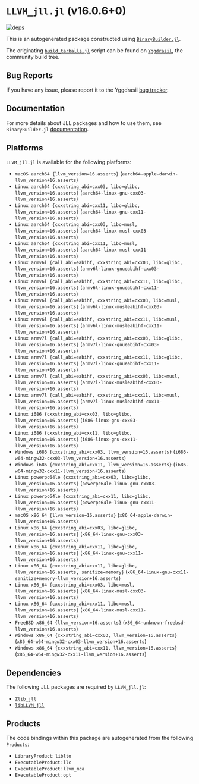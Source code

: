 # `LLVM_jll.jl` (v16.0.6+0)

[![deps](https://juliahub.com/docs/LLVM_jll/deps.svg)](https://juliahub.com/ui/Packages/LLVM_jll/oCjC7?page=2)

This is an autogenerated package constructed using [`BinaryBuilder.jl`](https://github.com/JuliaPackaging/BinaryBuilder.jl).

The originating [`build_tarballs.jl`](https://github.com/JuliaPackaging/Yggdrasil/blob/1d60410743ce2a58bad31d225530c3f1bf439bb9/L/LLVM/LLVM@16/build_tarballs.jl) script can be found on [`Yggdrasil`](https://github.com/JuliaPackaging/Yggdrasil/), the community build tree.

## Bug Reports

If you have any issue, please report it to the Yggdrasil [bug tracker](https://github.com/JuliaPackaging/Yggdrasil/issues).

## Documentation

For more details about JLL packages and how to use them, see `BinaryBuilder.jl` [documentation](https://docs.binarybuilder.org/stable/jll/).

## Platforms

`LLVM_jll.jl` is available for the following platforms:

* `macOS aarch64 {llvm_version=16.asserts}` (`aarch64-apple-darwin-llvm_version+16.asserts`)
* `Linux aarch64 {cxxstring_abi=cxx03, libc=glibc, llvm_version=16.asserts}` (`aarch64-linux-gnu-cxx03-llvm_version+16.asserts`)
* `Linux aarch64 {cxxstring_abi=cxx11, libc=glibc, llvm_version=16.asserts}` (`aarch64-linux-gnu-cxx11-llvm_version+16.asserts`)
* `Linux aarch64 {cxxstring_abi=cxx03, libc=musl, llvm_version=16.asserts}` (`aarch64-linux-musl-cxx03-llvm_version+16.asserts`)
* `Linux aarch64 {cxxstring_abi=cxx11, libc=musl, llvm_version=16.asserts}` (`aarch64-linux-musl-cxx11-llvm_version+16.asserts`)
* `Linux armv6l {call_abi=eabihf, cxxstring_abi=cxx03, libc=glibc, llvm_version=16.asserts}` (`armv6l-linux-gnueabihf-cxx03-llvm_version+16.asserts`)
* `Linux armv6l {call_abi=eabihf, cxxstring_abi=cxx11, libc=glibc, llvm_version=16.asserts}` (`armv6l-linux-gnueabihf-cxx11-llvm_version+16.asserts`)
* `Linux armv6l {call_abi=eabihf, cxxstring_abi=cxx03, libc=musl, llvm_version=16.asserts}` (`armv6l-linux-musleabihf-cxx03-llvm_version+16.asserts`)
* `Linux armv6l {call_abi=eabihf, cxxstring_abi=cxx11, libc=musl, llvm_version=16.asserts}` (`armv6l-linux-musleabihf-cxx11-llvm_version+16.asserts`)
* `Linux armv7l {call_abi=eabihf, cxxstring_abi=cxx03, libc=glibc, llvm_version=16.asserts}` (`armv7l-linux-gnueabihf-cxx03-llvm_version+16.asserts`)
* `Linux armv7l {call_abi=eabihf, cxxstring_abi=cxx11, libc=glibc, llvm_version=16.asserts}` (`armv7l-linux-gnueabihf-cxx11-llvm_version+16.asserts`)
* `Linux armv7l {call_abi=eabihf, cxxstring_abi=cxx03, libc=musl, llvm_version=16.asserts}` (`armv7l-linux-musleabihf-cxx03-llvm_version+16.asserts`)
* `Linux armv7l {call_abi=eabihf, cxxstring_abi=cxx11, libc=musl, llvm_version=16.asserts}` (`armv7l-linux-musleabihf-cxx11-llvm_version+16.asserts`)
* `Linux i686 {cxxstring_abi=cxx03, libc=glibc, llvm_version=16.asserts}` (`i686-linux-gnu-cxx03-llvm_version+16.asserts`)
* `Linux i686 {cxxstring_abi=cxx11, libc=glibc, llvm_version=16.asserts}` (`i686-linux-gnu-cxx11-llvm_version+16.asserts`)
* `Windows i686 {cxxstring_abi=cxx03, llvm_version=16.asserts}` (`i686-w64-mingw32-cxx03-llvm_version+16.asserts`)
* `Windows i686 {cxxstring_abi=cxx11, llvm_version=16.asserts}` (`i686-w64-mingw32-cxx11-llvm_version+16.asserts`)
* `Linux powerpc64le {cxxstring_abi=cxx03, libc=glibc, llvm_version=16.asserts}` (`powerpc64le-linux-gnu-cxx03-llvm_version+16.asserts`)
* `Linux powerpc64le {cxxstring_abi=cxx11, libc=glibc, llvm_version=16.asserts}` (`powerpc64le-linux-gnu-cxx11-llvm_version+16.asserts`)
* `macOS x86_64 {llvm_version=16.asserts}` (`x86_64-apple-darwin-llvm_version+16.asserts`)
* `Linux x86_64 {cxxstring_abi=cxx03, libc=glibc, llvm_version=16.asserts}` (`x86_64-linux-gnu-cxx03-llvm_version+16.asserts`)
* `Linux x86_64 {cxxstring_abi=cxx11, libc=glibc, llvm_version=16.asserts}` (`x86_64-linux-gnu-cxx11-llvm_version+16.asserts`)
* `Linux x86_64 {cxxstring_abi=cxx11, libc=glibc, llvm_version=16.asserts, sanitize=memory}` (`x86_64-linux-gnu-cxx11-sanitize+memory-llvm_version+16.asserts`)
* `Linux x86_64 {cxxstring_abi=cxx03, libc=musl, llvm_version=16.asserts}` (`x86_64-linux-musl-cxx03-llvm_version+16.asserts`)
* `Linux x86_64 {cxxstring_abi=cxx11, libc=musl, llvm_version=16.asserts}` (`x86_64-linux-musl-cxx11-llvm_version+16.asserts`)
* `FreeBSD x86_64 {llvm_version=16.asserts}` (`x86_64-unknown-freebsd-llvm_version+16.asserts`)
* `Windows x86_64 {cxxstring_abi=cxx03, llvm_version=16.asserts}` (`x86_64-w64-mingw32-cxx03-llvm_version+16.asserts`)
* `Windows x86_64 {cxxstring_abi=cxx11, llvm_version=16.asserts}` (`x86_64-w64-mingw32-cxx11-llvm_version+16.asserts`)

## Dependencies

The following JLL packages are required by `LLVM_jll.jl`:

* [`Zlib_jll`](https://github.com/JuliaBinaryWrappers/Zlib_jll.jl)
* [`libLLVM_jll`](https://github.com/JuliaBinaryWrappers/libLLVM_jll.jl)

## Products

The code bindings within this package are autogenerated from the following `Products`:

* `LibraryProduct`: `liblto`
* `ExecutableProduct`: `llc`
* `ExecutableProduct`: `llvm_mca`
* `ExecutableProduct`: `opt`
